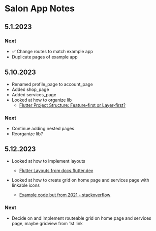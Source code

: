 # Salon App Notes

## 5.1.2023

### Next

- &#9989; Change routes to match example app
- Duplicate pages of example app

## 5.10.2023

- Renamed profile_page to account_page
- Added shop_page
- Added services_page
- Looked at how to organize lib
  - [Flutter Project Structure: Feature-first or Layer-first?](https://codewithandrea.com/articles/flutter-project-structure/)

### Next
- Continue adding nested pages
- Reorganize lib?

## 5.12.2023

- Looked at how to implement layouts
  - [Flutter Layouts from docs.flutter.dev](https://docs.flutter.dev/ui/layout)

- Looked at how to create grid on home page and services page with linkable icons
  - [Example code but from 2021 - stackoverflow](https://stackoverflow.com/questions/66028848/flutter-grid-of-buttons-that-redirects-to-other-page-when-clicked)

### Next

- Decide on and implement routeable grid on home page and services page, maybe gridview from 1st link